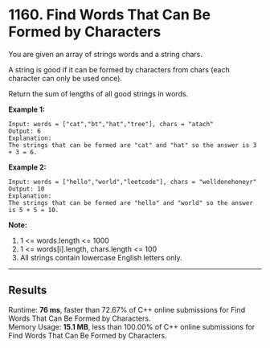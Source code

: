 # 1160. Find Words That Can Be Formed by Characters

You are given an array of strings words and a string chars.  

A string is good if it can be formed by characters from chars (each character can only be used once).  

Return the sum of lengths of all good strings in words.  

 
**Example 1:**  

    Input: words = ["cat","bt","hat","tree"], chars = "atach"
    Output: 6
    Explanation: 
    The strings that can be formed are "cat" and "hat" so the answer is 3 + 3 = 6.

**Example 2:**  

    Input: words = ["hello","world","leetcode"], chars = "welldonehoneyr"
    Output: 10
    Explanation: 
    The strings that can be formed are "hello" and "world" so the answer is 5 + 5 = 10.
 

**Note:**  

1. 1 <= words.length <= 1000
2. 1 <= words[i].length, chars.length <= 100
3. All strings contain lowercase English letters only.

---
## Results  

Runtime: **76 ms**, faster than 72.67% of C++ online submissions for Find Words That Can Be Formed by Characters.  
Memory Usage: **15.1 MB**, less than 100.00% of C++ online submissions for Find Words That Can Be Formed by Characters.  


